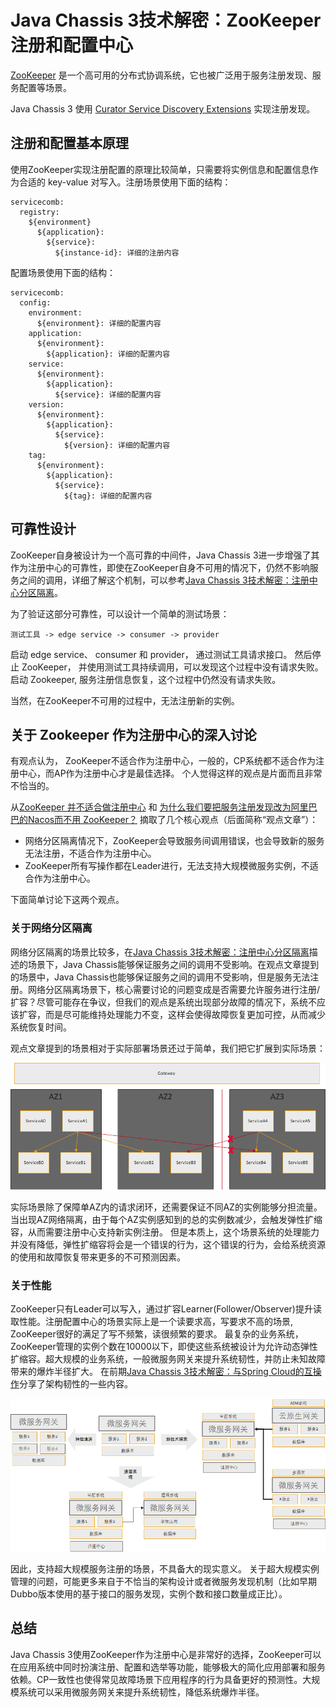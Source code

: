 # Java Chassis 3技术解密：ZooKeeper注册和配置中心

[ZooKeeper](https://zookeeper.apache.org/) 是一个高可用的分布式协调系统，它也被广泛用于服务注册发现、服务配置等场景。 

Java Chassis 3 使用 [Curator Service Discovery Extensions](https://curator.apache.org/docs/service-discovery) 实现注册发现。 

## 注册和配置基本原理

使用ZooKeeper实现注册配置的原理比较简单，只需要将实例信息和配置信息作为合适的 key-value 对写入。注册场景使用下面的结构：

```
servicecomb:
  registry:
    ${environment}
      ${application}:
        ${service}:
          ${instance-id}: 详细的注册内容
```

配置场景使用下面的结构：

```
servicecomb:
  config:
    environment:  
      ${environment}: 详细的配置内容
    application:
      ${environment}:
        ${application}: 详细的配置内容
    service:
      ${environment}:
        ${application}:
          ${service}: 详细的配置内容
    version:
      ${environment}:
        ${application}:
          ${service}:
            ${version}: 详细的配置内容
    tag:
      ${environment}:
        ${application}:
          ${service}:
            ${tag}: 详细的配置内容
```

## 可靠性设计

ZooKeeper自身被设计为一个高可靠的中间件，Java Chassis 3进一步增强了其作为注册中心的可靠性，即使在ZooKeeper自身不可用的情况下，仍然不影响服务之间的调用，详细了解这个机制，可以参考[Java Chassis 3技术解密：注册中心分区隔离](zone-isolation.md)。 

为了验证这部分可靠性，可以设计一个简单的测试场景：

```
测试工具 -> edge service -> consumer -> provider
```

启动 edge service、 consumer 和 provider， 通过测试工具请求接口。 然后停止 ZooKeeper， 并使用测试工具持续调用，可以发现这个过程中没有请求失败。 启动 Zookeeper, 服务注册信息恢复，这个过程中仍然没有请求失败。 

当然，在ZooKeeper不可用的过程中，无法注册新的实例。

## 关于 Zookeeper 作为注册中心的深入讨论

有观点认为， ZooKeeper不适合作为注册中心，一般的，CP系统都不适合作为注册中心，而AP作为注册中心才是最佳选择。 个人觉得这样的观点是片面而且非常不恰当的。 

从[ZooKeeper 并不适合做注册中心](https://blog.csdn.net/looook/article/details/109168239?spm=1001.2014.3001.5501) 和 [为什么我们要把服务注册发现改为阿里巴巴的Nacos而不用 ZooKeeper？](https://blog.csdn.net/u012921921/article/details/106521181/?utm_medium=distribute.pc_relevant.none-task-blog-2~default~baidujs_baidulandingword~default-1--blog-109168239.235^v43^pc_blog_bottom_relevance_base3&spm=1001.2101.3001.4242.) 摘取了几个核心观点（后面简称“观点文章”）：

* 网络分区隔离情况下，ZooKeeper会导致服务间调用错误，也会导致新的服务无法注册，不适合作为注册中心。
* ZooKeeper所有写操作都在Leader进行，无法支持大规模微服务实例，不适合作为注册中心。

下面简单讨论下这两个观点。

### 关于网络分区隔离

网络分区隔离的场景比较多，在[Java Chassis 3技术解密：注册中心分区隔离](zone-isolation.md)描述的场景下，Java Chassis能够保证服务之间的调用不受影响。在观点文章提到的场景中，Java Chassis也能够保证服务之间的调用不受影响，但是服务无法注册。网络分区隔离场景下，核心需要讨论的问题变成是否需要允许服务进行注册/扩容？尽管可能存在争议，但我们的观点是系统出现部分故障的情况下，系统不应该扩容，而是尽可能维持处理能力不变，这样会使得故障恢复更加可控，从而减少系统恢复时间。

观点文章提到的场景相对于实际部署场景还过于简单，我们把它扩展到实际场景：

![](zookeeper-scale.png)

实际场景除了保障单AZ内的请求闭环，还需要保证不同AZ的实例能够分担流量。当出现AZ网络隔离，由于每个AZ实例感知到的总的实例数减少，会触发弹性扩缩容，从而需要注册中心支持新实例注册。 但是本质上，这个场景系统的处理能力并没有降低，弹性扩缩容将会是一个错误的行为，这个错误的行为，会给系统资源的使用和故障恢复带来更多的不可预测因素。

### 关于性能

ZooKeeper只有Leader可以写入，通过扩容Learner(Follower/Observer)提升读取性能。注册配置中心的场景实际上是一个读要求高，写要求不高的场景, ZooKeeper很好的满足了写不频繁，读很频繁的要求。 最复杂的业务系统，ZooKeeper管理的实例个数在10000以下，即使这些系统被设计为允许动态弹性扩缩容。超大规模的业务系统，一般微服务网关来提升系统韧性，并防止未知故障带来的爆炸半径扩大。 在前期[Java Chassis 3技术解密：与Spring Cloud的互操作](interoperability.md)分享了架构韧性的一些内容。

![](serialization-arch.png)

因此，支持超大规模服务注册的场景，不具备大的现实意义。 关于超大规模实例管理的问题，可能更多来自于不恰当的架构设计或者微服务发现机制（比如早期Dubbo版本使用的基于接口的服务发现，实例个数和接口数量成正比）。

## 总结

Java Chassis 3使用ZooKeeper作为注册中心是非常好的选择，ZooKeeper可以在应用系统中同时扮演注册、配置和选举等功能，能够极大的简化应用部署和服务依赖。CP一致性也使得常见故障场景下应用程序的行为具备更好的预测性。大规模系统可以采用微服务网关来提升系统韧性，降低系统爆炸半径。

